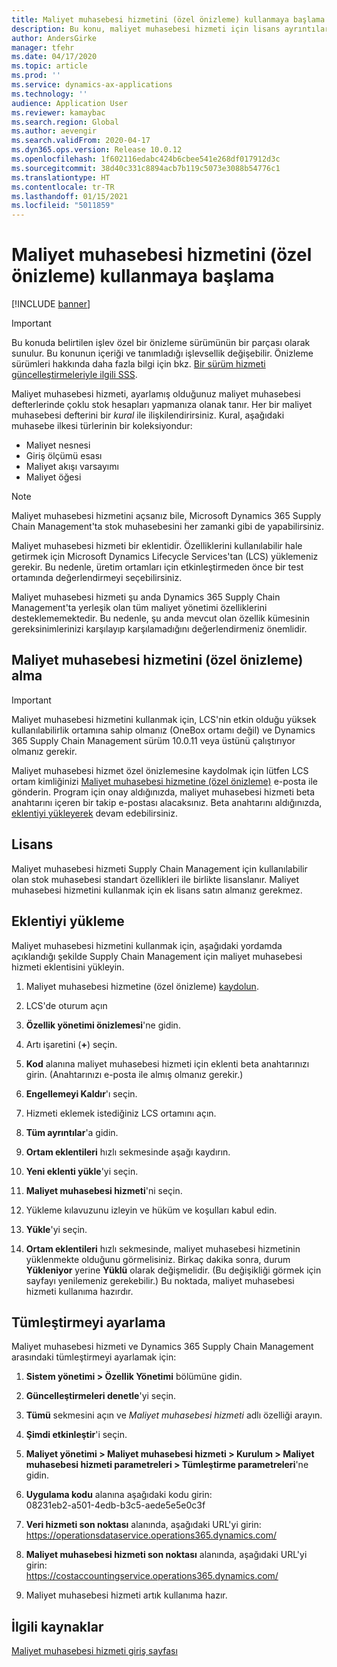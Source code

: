 ```yaml
---
title: Maliyet muhasebesi hizmetini (özel önizleme) kullanmaya başlama
description: Bu konu, maliyet muhasebesi hizmeti için lisans ayrıntılarını ve yükleme yönergelerini sağlar.
author: AndersGirke
manager: tfehr
ms.date: 04/17/2020
ms.topic: article
ms.prod: ''
ms.service: dynamics-ax-applications
ms.technology: ''
audience: Application User
ms.reviewer: kamaybac
ms.search.region: Global
ms.author: aevengir
ms.search.validFrom: 2020-04-17
ms.dyn365.ops.version: Release 10.0.12
ms.openlocfilehash: 1f602116edabc424b6cbee541e268df017912d3c
ms.sourcegitcommit: 38d40c331c8894acb7b119c5073e3088b54776c1
ms.translationtype: HT
ms.contentlocale: tr-TR
ms.lasthandoff: 01/15/2021
ms.locfileid: "5011859"
---
```

# <a name="get-started-with-the-cost-accounting-service-private-preview"></a>Maliyet muhasebesi hizmetini (özel önizleme) kullanmaya başlama

[!INCLUDE [banner](../includes/banner.md)]

> [!IMPORTANT]
> Bu konuda belirtilen işlev özel bir önizleme sürümünün bir parçası olarak sunulur. Bu konunun içeriği ve tanımladığı işlevsellik değişebilir. Önizleme sürümleri hakkında daha fazla bilgi için bkz. [Bir sürüm hizmeti güncelleştirmeleriyle ilgili SSS](../../fin-ops-core/fin-ops/get-started/one-version.md).

Maliyet muhasebesi hizmeti, ayarlamış olduğunuz maliyet muhasebesi defterlerinde çoklu stok hesapları yapmanıza olanak tanır. Her bir maliyet muhasebesi defterini bir *kural* ile ilişkilendirirsiniz. Kural, aşağıdaki muhasebe ilkesi türlerinin bir koleksiyondur:

- Maliyet nesnesi
- Giriş ölçümü esası
- Maliyet akışı varsayımı
- Maliyet öğesi

> [!NOTE]
> Maliyet muhasebesi hizmetini açsanız bile, Microsoft Dynamics 365 Supply Chain Management'ta stok muhasebesini her zamanki gibi de yapabilirsiniz.

Maliyet muhasebesi hizmeti bir eklentidir. Özelliklerini kullanılabilir hale getirmek için Microsoft Dynamics Lifecycle Services'tan (LCS) yüklemeniz gerekir. Bu nedenle, üretim ortamları için etkinleştirmeden önce bir test ortamında değerlendirmeyi seçebilirsiniz.

Maliyet muhasebesi hizmeti şu anda Dynamics 365 Supply Chain Management'ta yerleşik olan tüm maliyet yönetimi özelliklerini desteklememektedir. Bu nedenle, şu anda mevcut olan özellik kümesinin gereksinimlerinizi karşılayıp karşılamadığını değerlendirmeniz önemlidir.

## <a name="how-to-get-the-cost-accounting-service-private-preview"></a><a name="sign-up"></a>Maliyet muhasebesi hizmetini (özel önizleme) alma

> [!IMPORTANT]
> Maliyet muhasebesi hizmetini kullanmak için, LCS'nin etkin olduğu yüksek kullanılabilirlik ortamına sahip olmanız (OneBox ortamı değil) ve Dynamics 365 Supply Chain Management sürüm 10.0.11 veya üstünü çalıştırıyor olmanız gerekir.

Maliyet muhasebesi hizmet özel önizlemesine kaydolmak için lütfen LCS ortam kimliğinizi [Maliyet muhasebesi hizmetine (özel önizleme)](mailto:aevengir@microsoft.com?subject=Cost%20accounting%20service%20%28private%20preview%29) e-posta ile gönderin. Program için onay aldığınızda, maliyet muhasebesi hizmeti beta anahtarını içeren bir takip e-postası alacaksınız. Beta anahtarını aldığınızda, [eklentiyi yükleyerek](#install) devam edebilirsiniz.

## <a name="licensing"></a>Lisans

Maliyet muhasebesi hizmeti Supply Chain Management için kullanılabilir olan stok muhasebesi standart özellikleri ile birlikte lisanslanır. Maliyet muhasebesi hizmetini kullanmak için ek lisans satın almanız gerekmez.

## <a name="install-the-add-in"></a><a name="install"></a>Eklentiyi yükleme

Maliyet muhasebesi hizmetini kullanmak için, aşağıdaki yordamda açıklandığı şekilde Supply Chain Management için maliyet muhasebesi hizmeti eklentisini yükleyin.

1. Maliyet muhasebesi hizmetine (özel önizleme) [kaydolun](#sign-up).

1. LCS'de oturum açın

1. **Özellik yönetimi önizlemesi**'ne gidin.

1. Artı işaretini (**+**) seçin.

1. **Kod** alanına maliyet muhasebesi hizmeti için eklenti beta anahtarınızı girin. (Anahtarınızı e-posta ile almış olmanız gerekir.)

1. **Engellemeyi Kaldır**'ı seçin.

1. Hizmeti eklemek istediğiniz LCS ortamını açın.

1. **Tüm ayrıntılar**'a gidin.

1. **Ortam eklentileri** hızlı sekmesinde aşağı kaydırın.

1. **Yeni eklenti yükle**'yi seçin.

1. **Maliyet muhasebesi hizmeti**'ni seçin.

1. Yükleme kılavuzunu izleyin ve hüküm ve koşulları kabul edin.

1. **Yükle**'yi seçin.

1. **Ortam eklentileri** hızlı sekmesinde, maliyet muhasebesi hizmetinin yüklenmekte olduğunu görmelisiniz. Birkaç dakika sonra, durum **Yükleniyor** yerine **Yüklü** olarak değişmelidir. (Bu değişikliği görmek için sayfayı yenilemeniz gerekebilir.) Bu noktada, maliyet muhasebesi hizmeti kullanıma hazırdır.

## <a name="set-up-the-integration"></a>Tümleştirmeyi ayarlama

Maliyet muhasebesi hizmeti ve Dynamics 365 Supply Chain Management arasındaki tümleştirmeyi ayarlamak için:

1. **Sistem yönetimi > Özellik Yönetimi** bölümüne gidin.

1. **Güncelleştirmeleri denetle**'yi seçin.

1. **Tümü** sekmesini açın ve *Maliyet muhasebesi hizmeti* adlı özelliği arayın.

1. **Şimdi etkinleştir**'i seçin.

1. **Maliyet yönetimi > Maliyet muhasebesi hizmeti > Kurulum > Maliyet muhasebesi hizmeti parametreleri > Tümleştirme parametreleri**'ne gidin.

1. **Uygulama kodu** alanına aşağıdaki kodu girin:<br> 08231eb2-a501-4edb-b3c5-aede5e5e0c3f

1. **Veri hizmeti son noktası** alanında, aşağıdaki URL'yi girin:<br>https://operationsdataservice.operations365.dynamics.com/

1. **Maliyet muhasebesi hizmeti son noktası** alanında, aşağıdaki URL'yi girin:<br>https://costaccountingservice.operations365.dynamics.com/

1. Maliyet muhasebesi hizmeti artık kullanıma hazır.

## <a name="related-resources"></a>İlgili kaynaklar

[Maliyet muhasebesi hizmeti giriş sayfası](cost-accounting-service-home.md)
